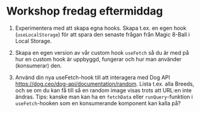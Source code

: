 # Workshop fredag eftermiddag

1. Experimentera med att skapa egna hooks. Skapa t.ex. en egen hook (`useLocalStorage`) för att spara den senaste frågan från Magic 8-Ball i Local Storage.

2. Skapa en egen version av vår custom hook `useFetch` så du är med på hur en custom hook är uppbyggd, fungerar och hur man använder (konsumerar) den.

3. Använd din nya useFetch-hook till att interagera med Dog API <https://dog.ceo/dog-api/documentation/random>. Lista t.ex. alla Breeds, och se om du kan få till så en random image visas trots att URL:en inte ändras. Tips: kanske man kan ha en `fetchData` eller `runQuery`-funktion i `useFetch`-hooken som en konsumerande komponent kan kalla på?
